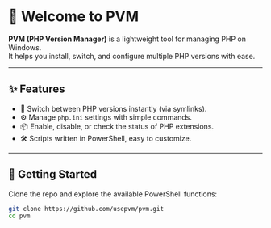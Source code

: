 # 👋 Welcome to PVM

**PVM (PHP Version Manager)** is a lightweight tool for managing PHP on Windows.  
It helps you install, switch, and configure multiple PHP versions with ease.

---

## ✨ Features
- 🔀 Switch between PHP versions instantly (via symlinks).  
- ⚙️ Manage `php.ini` settings with simple commands.  
- 📦 Enable, disable, or check the status of PHP extensions.  
- 🛠️ Scripts written in PowerShell, easy to customize.  

---

## 🚀 Getting Started
Clone the repo and explore the available PowerShell functions:

```sh
git clone https://github.com/usepvm/pvm.git
cd pvm
```
